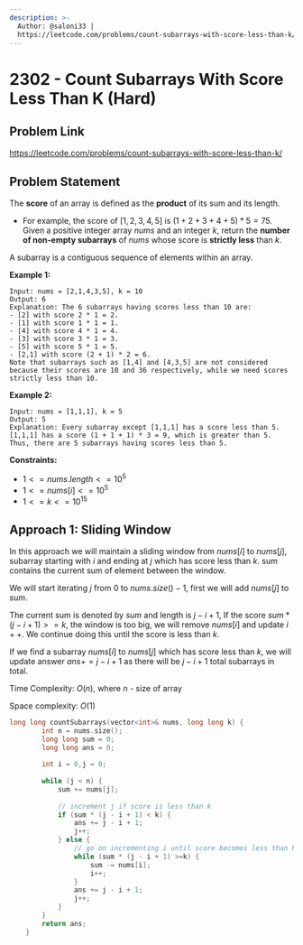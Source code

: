 ```yaml
---
description: >-
  Author: @saloni33 |
  https://leetcode.com/problems/count-subarrays-with-score-less-than-k/
---
```


# 2302 - Count Subarrays With Score Less Than K (Hard)

## Problem Link

https://leetcode.com/problems/count-subarrays-with-score-less-than-k/

## Problem Statement

The **score** of an array is defined as the **product** of its sum and its length.

* For example, the score of $[1, 2, 3, 4, 5]$ is $(1 + 2 + 3 + 4 + 5) * 5 = 75$.
Given a positive integer array $nums$ and an integer $k$, return the **number of non-empty subarrays** of $nums$ whose score is **strictly less** than $k$.

A subarray is a contiguous sequence of elements within an array.

**Example 1:**

```
Input: nums = [2,1,4,3,5], k = 10
Output: 6
Explanation: The 6 subarrays having scores less than 10 are:
- [2] with score 2 * 1 = 2.
- [1] with score 1 * 1 = 1.
- [4] with score 4 * 1 = 4.
- [3] with score 3 * 1 = 3. 
- [5] with score 5 * 1 = 5.
- [2,1] with score (2 + 1) * 2 = 6.
Note that subarrays such as [1,4] and [4,3,5] are not considered because their scores are 10 and 36 respectively, while we need scores strictly less than 10.

```

**Example 2:**

```
Input: nums = [1,1,1], k = 5
Output: 5
Explanation: Every subarray except [1,1,1] has a score less than 5.
[1,1,1] has a score (1 + 1 + 1) * 3 = 9, which is greater than 5.
Thus, there are 5 subarrays having scores less than 5.
```


**Constraints:**

* $1 <= nums.length <= 10^5$
* $1 <= nums[i] <= 10^5$
* $1 <= k <= 10$<sup>$15$</sup>


## Approach 1: Sliding Window
 
In this approach we will maintain a sliding window from $nums[i]$ to $nums[j]$, subarray starting with $i$ and ending at $j$ which has score less than $k$.
sum contains the current sum of element between the window.  

We will start iterating $j$ from 0 to $nums.size() - 1$, first we will add $nums[j]$ to $sum$.  

The current sum is denoted by $sum$ and length is $j - i + 1$,
If the score $sum * (j - i + 1) >= k$, the window is too big, we will remove $nums[i]$ and update $i++$.
We continue doing this until the score is less than $k$.  

If we find a subarray $nums[i]$ to $nums[j]$ which has score less than $k$, we will update answer $ans += j - i + 1$ as there will be $j - i + 1$ total subarrays in total.


Time Complexity: $O(n)$, where $n$ - size of array

Space complexity: $O(1)$ 

<Tabs>
  
<TabItem value="cpp" label="C++">
<SolutionAuthor name="@saloni33"/>

```cpp
long long countSubarrays(vector<int>& nums, long long k) {
        int n = nums.size();
        long long sum = 0;
        long long ans = 0;
        
        int i = 0,j = 0;
        
        while (j < n) {
            sum += nums[j];
           
            // increment j if score is less than k
            if (sum * (j - i + 1) < k) {
                ans += j - i + 1;
                j++;
            } else {
                // go on incrementing i until score becomes less than k again
                while (sum * (j - i + 1) >=k) {
                    sum -= nums[i];
                    i++;
                }
                ans += j - i + 1;
                j++;
            }
        } 
        return ans;
    }
```
</TabItem>
</Tabs>

